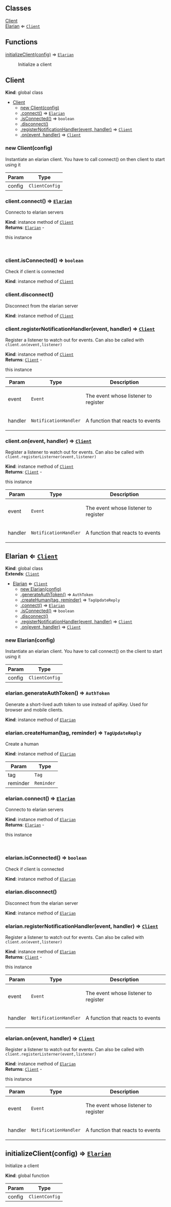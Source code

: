 ## Classes

<dl>
<dt><a href="#Client">Client</a></dt>
<dd></dd>
<dt><a href="#Elarian">Elarian</a> ⇐ <code><a href="#Client">Client</a></code></dt>
<dd></dd>
</dl>

## Functions

<dl>
<dt><a href="#initializeClient">initializeClient(config)</a> ⇒ <code><a href="#Elarian">Elarian</a></code></dt>
<dd><p>Initialize a client</p></dd>
</dl>

<a name="Client"></a>

## Client
**Kind**: global class  

* [Client](#Client)
    * [new Client(config)](#new_Client_new)
    * [.connect()](#Client+connect) ⇒ [<code>Elarian</code>](#Elarian)
    * [.isConnected()](#Client+isConnected) ⇒ <code>boolean</code>
    * [.disconnect()](#Client+disconnect)
    * [.registerNotificationHandler(event, handler)](#Client+registerNotificationHandler) ⇒ [<code>Client</code>](#Client)
    * [.on(event, handler)](#Client+on) ⇒ [<code>Client</code>](#Client)

<a name="new_Client_new"></a>

### new Client(config)
<p>Instantiate an elarian client. You have to call connect() on then client to start using it</p>


| Param | Type |
| --- | --- |
| config | <code>ClientConfig</code> | 

<a name="Client+connect"></a>

### client.connect() ⇒ [<code>Elarian</code>](#Elarian)
<p>Connecto to elarian servers</p>

**Kind**: instance method of [<code>Client</code>](#Client)  
**Returns**: [<code>Elarian</code>](#Elarian) - <p>this instance</p>  
<a name="Client+isConnected"></a>

### client.isConnected() ⇒ <code>boolean</code>
<p>Check if client is connected</p>

**Kind**: instance method of [<code>Client</code>](#Client)  
<a name="Client+disconnect"></a>

### client.disconnect()
<p>Disconnect from the elarian server</p>

**Kind**: instance method of [<code>Client</code>](#Client)  
<a name="Client+registerNotificationHandler"></a>

### client.registerNotificationHandler(event, handler) ⇒ [<code>Client</code>](#Client)
<p>Register a listener to watch out for events. Can also be called with <code>client.on(event,listener)</code></p>

**Kind**: instance method of [<code>Client</code>](#Client)  
**Returns**: [<code>Client</code>](#Client) - <p>this instance</p>  

| Param | Type | Description |
| --- | --- | --- |
| event | <code>Event</code> | <p>The event whose listener to register</p> |
| handler | <code>NotificationHandler</code> | <p>A function that reacts to events</p> |

<a name="Client+on"></a>

### client.on(event, handler) ⇒ [<code>Client</code>](#Client)
<p>Register a listener to watch out for events. Can also be called with <code>client.registerListerner(event,listener)</code></p>

**Kind**: instance method of [<code>Client</code>](#Client)  
**Returns**: [<code>Client</code>](#Client) - <p>this instance</p>  

| Param | Type | Description |
| --- | --- | --- |
| event | <code>Event</code> | <p>The event whose listener to register</p> |
| handler | <code>NotificationHandler</code> | <p>A function that reacts to events</p> |

<a name="Elarian"></a>

## Elarian ⇐ [<code>Client</code>](#Client)
**Kind**: global class  
**Extends**: [<code>Client</code>](#Client)  

* [Elarian](#Elarian) ⇐ [<code>Client</code>](#Client)
    * [new Elarian(config)](#new_Elarian_new)
    * [.generateAuthToken()](#Elarian+generateAuthToken) ⇒ <code>AuthToken</code>
    * [.createHuman(tag, reminder)](#Elarian+createHuman) ⇒ <code>TagUpdateReply</code>
    * [.connect()](#Client+connect) ⇒ [<code>Elarian</code>](#Elarian)
    * [.isConnected()](#Client+isConnected) ⇒ <code>boolean</code>
    * [.disconnect()](#Client+disconnect)
    * [.registerNotificationHandler(event, handler)](#Client+registerNotificationHandler) ⇒ [<code>Client</code>](#Client)
    * [.on(event, handler)](#Client+on) ⇒ [<code>Client</code>](#Client)

<a name="new_Elarian_new"></a>

### new Elarian(config)
<p>Instantiate an elarian client. You have to call connect() on the client to start using it</p>


| Param | Type |
| --- | --- |
| config | <code>ClientConfig</code> | 

<a name="Elarian+generateAuthToken"></a>

### elarian.generateAuthToken() ⇒ <code>AuthToken</code>
<p>Generate a short-lived auth token to use instead of apiKey. Used for browser and mobile clients.</p>

**Kind**: instance method of [<code>Elarian</code>](#Elarian)  
<a name="Elarian+createHuman"></a>

### elarian.createHuman(tag, reminder) ⇒ <code>TagUpdateReply</code>
<p>Create a human</p>

**Kind**: instance method of [<code>Elarian</code>](#Elarian)  

| Param | Type |
| --- | --- |
| tag | <code>Tag</code> | 
| reminder | <code>Reminder</code> | 

<a name="Client+connect"></a>

### elarian.connect() ⇒ [<code>Elarian</code>](#Elarian)
<p>Connecto to elarian servers</p>

**Kind**: instance method of [<code>Elarian</code>](#Elarian)  
**Returns**: [<code>Elarian</code>](#Elarian) - <p>this instance</p>  
<a name="Client+isConnected"></a>

### elarian.isConnected() ⇒ <code>boolean</code>
<p>Check if client is connected</p>

**Kind**: instance method of [<code>Elarian</code>](#Elarian)  
<a name="Client+disconnect"></a>

### elarian.disconnect()
<p>Disconnect from the elarian server</p>

**Kind**: instance method of [<code>Elarian</code>](#Elarian)  
<a name="Client+registerNotificationHandler"></a>

### elarian.registerNotificationHandler(event, handler) ⇒ [<code>Client</code>](#Client)
<p>Register a listener to watch out for events. Can also be called with <code>client.on(event,listener)</code></p>

**Kind**: instance method of [<code>Elarian</code>](#Elarian)  
**Returns**: [<code>Client</code>](#Client) - <p>this instance</p>  

| Param | Type | Description |
| --- | --- | --- |
| event | <code>Event</code> | <p>The event whose listener to register</p> |
| handler | <code>NotificationHandler</code> | <p>A function that reacts to events</p> |

<a name="Client+on"></a>

### elarian.on(event, handler) ⇒ [<code>Client</code>](#Client)
<p>Register a listener to watch out for events. Can also be called with <code>client.registerListerner(event,listener)</code></p>

**Kind**: instance method of [<code>Elarian</code>](#Elarian)  
**Returns**: [<code>Client</code>](#Client) - <p>this instance</p>  

| Param | Type | Description |
| --- | --- | --- |
| event | <code>Event</code> | <p>The event whose listener to register</p> |
| handler | <code>NotificationHandler</code> | <p>A function that reacts to events</p> |

<a name="initializeClient"></a>

## initializeClient(config) ⇒ [<code>Elarian</code>](#Elarian)
<p>Initialize a client</p>

**Kind**: global function  

| Param | Type |
| --- | --- |
| config | <code>ClientConfig</code> | 

